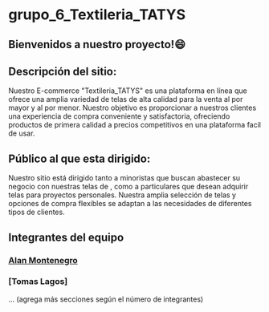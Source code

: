 # grupo_6_Textileria_TATYS

## Bienvenidos a nuestro proyecto!😄

## Descripción del sitio:

Nuestro E-commerce "Textileria_TATYS" es una plataforma en línea que ofrece una amplia variedad de telas de alta calidad para la venta al por mayor y al por menor. Nuestro objetivo es proporcionar a nuestros clientes una experiencia de compra conveniente y satisfactoria, ofreciendo productos de primera calidad a precios competitivos en una plataforma facil de usar.

## Público al que esta dirigido:

Nuestro sitio está dirigido tanto a minoristas que buscan abastecer su negocio con nuestras telas de , como a particulares que desean adquirir telas para proyectos personales. Nuestra amplia selección de telas y opciones de compra flexibles se adaptan a las necesidades de diferentes tipos de clientes. 

## Integrantes del equipo

### [Alan Montenegro]()


### [Tomas Lagos]




... (agrega más secciones según el número de integrantes)


